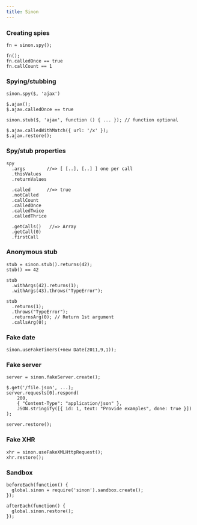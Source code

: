 ```yaml
---
title: Sinon
---
```


### Creating spies

    fn = sinon.spy();

    fn();
    fn.calledOnce == true
    fn.callCount == 1

### Spying/stubbing

    sinon.spy($, 'ajax')

    $.ajax();
    $.ajax.calledOnce == true

    sinon.stub($, 'ajax', function () { ... }); // function optional

    $.ajax.calledWithMatch({ url: '/x' });
    $.ajax.restore();

### Spy/stub properties

    spy
      .args        //=> [ [..], [..] ] one per call
      .thisValues
      .returnValues

      .called      //=> true
      .notCalled
      .callCount
      .calledOnce
      .calledTwice
      .calledThrice

      .getCalls()   //=> Array
      .getCall(0)
      .firstCall

### Anonymous stub

    stub = sinon.stub().returns(42);
    stub() == 42

    stub
      .withArgs(42).returns(1);
      .withArgs(43).throws("TypeError");

    stub
      .returns(1);
      .throws("TypeError");
      .returnsArg(0); // Return 1st argument
      .callsArg(0);

### Fake date

    sinon.useFakeTimers(+new Date(2011,9,1));

### Fake server

    server = sinon.fakeServer.create();

    $.get('/file.json', ...);
    server.requests[0].respond(
        200,
        { "Content-Type": "application/json" },
        JSON.stringify([{ id: 1, text: "Provide examples", done: true }])
    );

    server.restore();

### Fake XHR

    xhr = sinon.useFakeXMLHttpRequest();
    xhr.restore();

### Sandbox

    beforeEach(function() {
      global.sinon = require('sinon').sandbox.create();
    });

    afterEach(function() {
      global.sinon.restore();
    });
